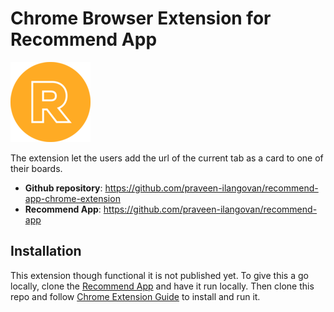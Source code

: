 # Chrome Browser Extension for Recommend App

![Recommend App icon](icons/128.png)

The extension let the users add the url of the current tab as a card to one of their boards.

- **Github repository**: <https://github.com/praveen-ilangovan/recommend-app-chrome-extension>
- **Recommend App**: <https://github.com/praveen-ilangovan/recommend-app>

## Installation

This extension though functional it is not published yet. To give this a go locally, clone the [Recommend App](https://github.com/praveen-ilangovan/recommend-app) and have it run locally. Then clone this repo and follow [Chrome Extension Guide](https://developer.chrome.com/docs/extensions/get-started/tutorial/hello-world) to install and run it.
